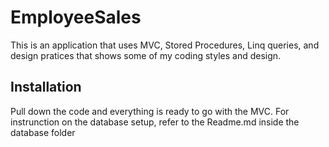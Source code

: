 # EmployeeSales
This is an application that uses MVC, Stored Procedures, Linq queries, and design pratices that shows some of my coding styles and design.


## Installation
Pull down the code and everything is ready to go with the MVC. For instrunction on the database setup, refer to the Readme.md inside the database folder

